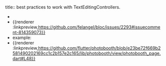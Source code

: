 title:: best practices to work with TextEditingControllers.

-
- {{renderer :linkpreview,https://github.com/felangel/bloc/issues/2293#issuecomment-814359073}}
- example:
- {{renderer :linkpreview,https://github.com/flutter/photobooth/blob/e23be72f669b2581490202169cc1c2b157e2c165/lib/photobooth/view/photobooth_page.dart#L48}}